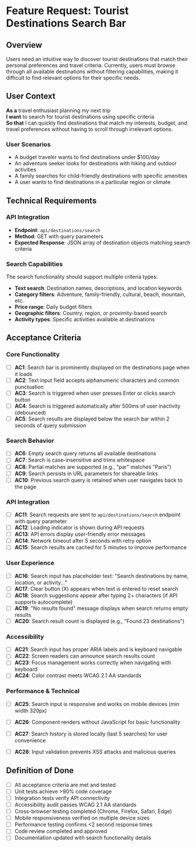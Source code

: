 # Feature Request: Tourist Destinations Search Bar

## Overview
Users need an intuitive way to discover tourist destinations that match their personal preferences and travel criteria. Currently, users must browse through all available destinations without filtering capabilities, making it difficult to find relevant options for their specific needs.

## User Context
**As a** travel enthusiast planning my next trip  
**I want** to search for tourist destinations using specific criteria  
**So that** I can quickly find destinations that match my interests, budget, and travel preferences without having to scroll through irrelevant options.

### User Scenarios
- A budget traveler wants to find destinations under $100/day
- An adventure seeker looks for destinations with hiking and outdoor activities
- A family searches for child-friendly destinations with specific amenities
- A user wants to find destinations in a particular region or climate

## Technical Requirements

### API Integration
- **Endpoint**: `api/destinations/search`
- **Method**: GET with query parameters
- **Expected Response**: JSON array of destination objects matching search criteria

### Search Capabilities
The search functionality should support multiple criteria types:
- **Text search**: Destination names, descriptions, and location keywords
- **Category filters**: Adventure, family-friendly, cultural, beach, mountain, etc.
- **Price range**: Daily budget filters
- **Geographic filters**: Country, region, or proximity-based search
- **Activity types**: Specific activities available at destinations

## Acceptance Criteria

### Core Functionality
- [ ] **AC1**: Search bar is prominently displayed on the destinations page when it loads
- [ ] **AC2**: Text input field accepts alphanumeric characters and common punctuation
- [ ] **AC3**: Search is triggered when user presses Enter or clicks search button
- [ ] **AC4**: Search is triggered automatically after 500ms of user inactivity (debounced)
- [ ] **AC5**: Search results are displayed below the search bar within 2 seconds of query submission

### Search Behavior
- [ ] **AC6**: Empty search query returns all available destinations
- [ ] **AC7**: Search is case-insensitive and trims whitespace
- [ ] **AC8**: Partial matches are supported (e.g., "par" matches "Paris")
- [ ] **AC9**: Search persists in URL parameters for shareable links
- [ ] **AC10**: Previous search query is retained when user navigates back to the page

### API Integration
- [ ] **AC11**: Search requests are sent to `api/destinations/search` endpoint with query parameter
- [ ] **AC12**: Loading indicator is shown during API requests
- [ ] **AC13**: API errors display user-friendly error messages
- [ ] **AC14**: Network timeout after 5 seconds with retry option
- [ ] **AC15**: Search results are cached for 5 minutes to improve performance

### User Experience
- [ ] **AC16**: Search input has placeholder text: "Search destinations by name, location, or activity..."
- [ ] **AC17**: Clear button (X) appears when text is entered to reset search
- [ ] **AC18**: Search suggestions appear after typing 2+ characters (if API supports autocomplete)
- [ ] **AC19**: "No results found" message displays when search returns empty results
- [ ] **AC20**: Search result count is displayed (e.g., "Found 23 destinations")

### Accessibility
- [ ] **AC21**: Search input has proper ARIA labels and is keyboard navigable
- [ ] **AC22**: Screen readers can announce search results count
- [ ] **AC23**: Focus management works correctly when navigating with keyboard
- [ ] **AC24**: Color contrast meets WCAG 2.1 AA standards

### Performance & Technical
- [ ] **AC25**: Search input is responsive and works on mobile devices (min width 320px)
- [ ] **AC26**: Component renders without JavaScript for basic functionality
- [ ] **AC27**: Search history is stored locally (last 5 searches) for user convenience
- [ ] **AC28**: Input validation prevents XSS attacks and malicious queries


## Definition of Done
- [ ] All acceptance criteria are met and tested
- [ ] Unit tests achieve >90% code coverage
- [ ] Integration tests verify API connectivity
- [ ] Accessibility audit passes WCAG 2.1 AA standards
- [ ] Cross-browser testing completed (Chrome, Firefox, Safari, Edge)
- [ ] Mobile responsiveness verified on multiple device sizes
- [ ] Performance testing confirms <2 second response times
- [ ] Code review completed and approved
- [ ] Documentation updated with search functionality details